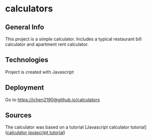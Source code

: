 # calculators

## General Info
This project is a simple calculator. Includes a typical restaurant bill calculator and apartment rent calculator.

## Technologies
Project is created with Javascript

## Deployment
Go to [https://jchen2190@github.io/calculators](https://jchen2190.github.io/calculators/)

## Sources
The calculator was based on a tutorial
[Javascript calculator tutorial]([calculator javascript tutorial](https://www.section.io/engineering-education/building-a-calculator-a-javascript-project-for-beginners/))
